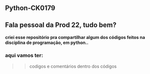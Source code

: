 ## Python-CK0179
## Fala pessoal da Prod 22, tudo bem?
#### criei esse repositório pra compartilhar algum dos códigos feitos na disciplina de programação, em python..

### aqui vamos ter:

>> codigos
 e
>> comentários dentro dos códigos
